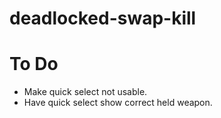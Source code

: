 # deadlocked-swap-kill

# To Do
 - Make quick select not usable.
 - Have quick select show correct held weapon.
